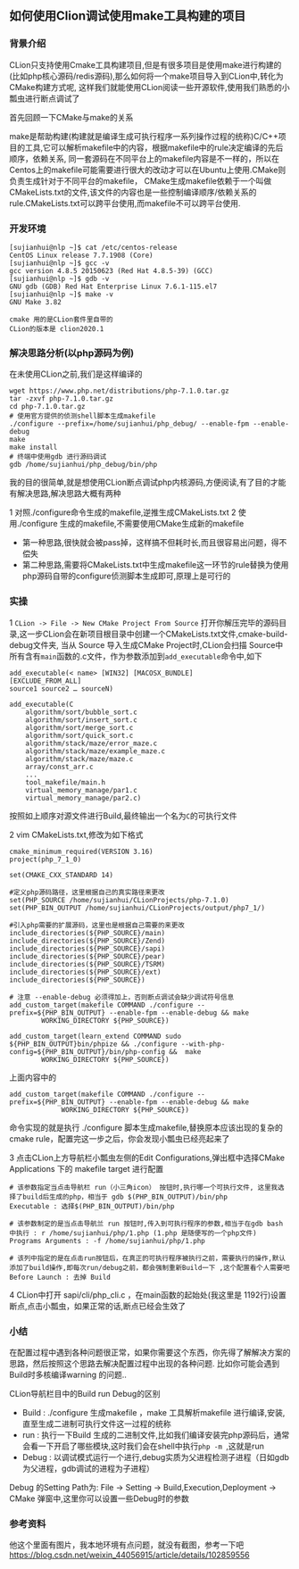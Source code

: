 ## 如何使用Clion调试使用make工具构建的项目

### 背景介绍 

CLion只支持使用Cmake工具构建项目,但是有很多项目是使用make进行构建的(比如php核心源码/redis源码),那么如何将一个make项目导入到CLion中,转化为CMake构建方式呢,
这样我们就能使用CLion阅读一些开源软件,使用我们熟悉的小瓢虫进行断点调试了

首先回顾一下CMake与make的关系

make是帮助构建(构建就是编译生成可执行程序一系列操作过程的统称)C/C++项目的工具,它可以解析makefile中的内容，根据makefile中的rule决定编译的先后顺序，依赖关系,
同一套源码在不同平台上的makefile内容是不一样的，所以在Centos上的makefile可能需要进行很大的改动才可以在Ubuntu上使用.CMake则负责生成针对于不同平台的makefile，
CMake生成makefile依赖于一个叫做CMakeLists.txt的文件,该文件的内容也是一些控制编译顺序/依赖关系的rule.CMakeLists.txt可以跨平台使用,而makefile不可以跨平台使用.

### 开发环境

	[sujianhui@nlp ~]$ cat /etc/centos-release
	CentOS Linux release 7.7.1908 (Core)
	[sujianhui@nlp ~]$ gcc -v
	gcc version 4.8.5 20150623 (Red Hat 4.8.5-39) (GCC)
	[sujianhui@nlp ~]$ gdb -v
	GNU gdb (GDB) Red Hat Enterprise Linux 7.6.1-115.el7
	[sujianhui@nlp ~]$ make -v
	GNU Make 3.82

	cmake 用的是CLion套件里自带的
	CLion的版本是 clion2020.1
	

### 解决思路分析(以php源码为例)

在未使用CLion之前,我们是这样编译的

	wget https://www.php.net/distributions/php-7.1.0.tar.gz
	tar -zxvf php-7.1.0.tar.gz
	cd php-7.1.0.tar.gz
	# 使用官方提供的侦测shell脚本生成makefile
	./configure --prefix=/home/sujianhui/php_debug/ --enable-fpm --enable-debug  
	make 
	make install 
	# 终端中使用gdb 进行源码调试
	gdb /home/sujianhui/php_debug/bin/php 

我的目的很简单,就是想使用CLion断点调试php内核源码,方便阅读,有了目的才能有解决思路,解决思路大概有两种

1 对照./configure命令生成的makefile,逆推生成CMakeLists.txt
2 使用./configure 生成的makefile,不需要使用CMake生成新的makefile

 - 第一种思路,很快就会被pass掉，这样搞不但耗时长,而且很容易出问题，得不偿失
 - 第二种思路,需要将CMakeLists.txt中生成makefile这一环节的rule替换为使用php源码自带的configure侦测脚本生成即可,原理上是可行的


### 实操

1 `CLion -> File -> New CMake Project From Source` 打开你解压完毕的源码目录,这一步CLion会在新项目根目录中创建一个CMakeLists.txt文件,cmake-build-debug文件夹,
当从 Source 导入生成CMake Project时,CLion会扫描 Source中所有含有`main`函数的.c文件，作为参数添加到`add_executable`命令中,如下

    add_executable(< name> [WIN32] [MACOSX_BUNDLE]
    [EXCLUDE_FROM_ALL]
    source1 source2 … sourceN)

    add_executable(C
        algorithm/sort/bubble_sort.c
        algorithm/sort/insert_sort.c
        algorithm/sort/merge_sort.c
        algorithm/sort/quick_sort.c
        algorithm/stack/maze/error_maze.c
        algorithm/stack/maze/example_maze.c
        algorithm/stack/maze/maze.c
        array/const_arr.c
        ...
        tool_makefile/main.h
        virtual_memory_manage/par1.c
        virtual_memory_manage/par2.c)

按照如上顺序对源文件进行Build,最终输出一个名为`C`的可执行文件

2 vim CMakeLists.txt,修改为如下格式

	cmake_minimum_required(VERSION 3.16)
	project(php_7_1_0)

	set(CMAKE_CXX_STANDARD 14)

	#定义php源码路径，这里根据自己的真实路径来更改
	set(PHP_SOURCE /home/sujianhui/CLionProjects/php-7.1.0)
	set(PHP_BIN_OUTPUT /home/sujianhui/CLionProjects/output/php7_1/)

	#引入php需要的扩展源码，这里也是根据自己需要的来更改
	include_directories(${PHP_SOURCE}/main)
	include_directories(${PHP_SOURCE}/Zend)
	include_directories(${PHP_SOURCE}/sapi)
	include_directories(${PHP_SOURCE}/pear)
	include_directories(${PHP_SOURCE}/TSRM)
	include_directories(${PHP_SOURCE}/ext)
	include_directories(${PHP_SOURCE})
	
	# 注意 --enable-debug 必须得加上，否则断点调试会缺少调试符号信息
	add_custom_target(makefile COMMAND ./configure --prefix=${PHP_BIN_OUTPUT} --enable-fpm --enable-debug && make 
        	WORKING_DIRECTORY ${PHP_SOURCE})

	add_custom_target(learn_extend COMMAND sudo ${PHP_BIN_OUTPUT}bin/phpize && ./configure --with-php-config=${PHP_BIN_OUTPUT}/bin/php-config &&  make
        	WORKING_DIRECTORY ${PHP_SOURCE})

上面内容中的

	add_custom_target(makefile COMMAND ./configure --prefix=${PHP_BIN_OUTPUT} --enable-fpm --enable-debug && make
                 WORKING_DIRECTORY ${PHP_SOURCE})

命令实现的就是执行 ./configure 脚本生成makefile,替换原本应该出现的复杂的cmake rule，配置完这一步之后，你会发现小瓢虫已经亮起来了

3 点击CLion上方导航栏小瓢虫左侧的Edit Configurations,弹出框中选择CMake Applications 下的 makefile target 进行配置
	
	# 该参数指定当点击导航栏 run（小三角icon） 按钮时,执行哪一个可执行文件, 这里我选择了build后生成的php，相当于 gdb $(PHP_BIN_OUTPUT)/bin/php
	Executable : 选择$(PHP_BIN_OUTPUT)/bin/php                       
	
	# 该参数制定的是当点击导航兰 run 按钮时,传入到可执行程序的参数,相当于在gdb bash 中执行 : r /home/sujianhui/php/1.php (1.php 是随便写的一个php文件)
	Programs Arguments : -f /home/sujianhui/php/1.php 

	# 该列中指定的是在点击run按钮后，在真正的可执行程序被执行之前，需要执行的操作,默认添加了build操作,即每次run/debug之前，都会强制重新Build一下 ,这个配置看个人需要吧
	Before Launch : 去掉 Build 

4 CLion中打开 sapi/cli/php_cli.c ，在main函数的起始处(我这里是 1192行)设置断点,点击小瓢虫，如果正常的话,断点已经会生效了


### 小结

在配置过程中遇到各种问题很正常，如果你需要这个东西，你先得了解解决方案的思路，然后按照这个思路去解决配置过程中出现的各种问题.
比如你可能会遇到Build时多核编译warning 的问题..

CLion导航栏目中的Build run Debug的区别

 - Build  : ./configure 生成makefile ，make 工具解析makefile 进行编译,安装,直至生成二进制可执行文件这一过程的统称
 - run    : 执行一下Build 生成的二进制文件,比如我们编译安装完php源码后，通常会看一下开启了哪些模块,这时我们会在shell中执行`php -m `,这就是run
 - Debug  : 以调试模式运行一个进行,debug实质为父进程检测子进程（日如gdb为父进程，gdb调试的进程为子进程）

Debug 的Setting Path为: File -> Setting -> Build,Execution,Deployment -> CMake 弹窗中,这里你可以设置一些Debug时的参数

### 参考资料

他这个里面有图片，我本地环境有点问题，就没有截图，参考一下吧
https://blog.csdn.net/weixin_44056915/article/details/102859556



